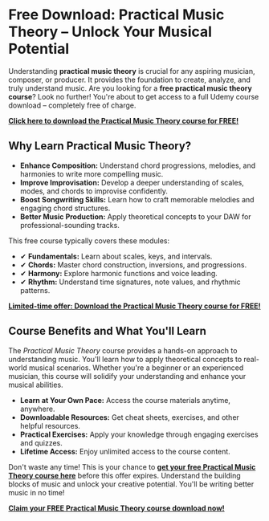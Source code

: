 # Free Download: Practical Music Theory – Unlock Your Musical Potential

Understanding **practical music theory** is crucial for any aspiring musician, composer, or producer. It provides the foundation to create, analyze, and truly understand music. Are you looking for a **free practical music theory course**? Look no further! You're about to get access to a full Udemy course download – completely free of charge.

[**Click here to download the Practical Music Theory course for FREE!**](https://udemywork.com/practical-music-theory)

## Why Learn Practical Music Theory?

*   **Enhance Composition:** Understand chord progressions, melodies, and harmonies to write more compelling music.
*   **Improve Improvisation:** Develop a deeper understanding of scales, modes, and chords to improvise confidently.
*   **Boost Songwriting Skills:** Learn how to craft memorable melodies and engaging chord structures.
*   **Better Music Production:** Apply theoretical concepts to your DAW for professional-sounding tracks.

This free course typically covers these modules:

*   ✔ **Fundamentals:** Learn about scales, keys, and intervals.
*   ✔ **Chords:** Master chord construction, inversions, and progressions.
*   ✔ **Harmony:** Explore harmonic functions and voice leading.
*   ✔ **Rhythm:** Understand time signatures, note values, and rhythmic patterns.

[**Limited-time offer: Download the Practical Music Theory course for FREE!**](https://udemywork.com/practical-music-theory)

## Course Benefits and What You'll Learn

The *Practical Music Theory* course provides a hands-on approach to understanding music. You'll learn how to apply theoretical concepts to real-world musical scenarios. Whether you're a beginner or an experienced musician, this course will solidify your understanding and enhance your musical abilities.

*   **Learn at Your Own Pace:** Access the course materials anytime, anywhere.
*   **Downloadable Resources:** Get cheat sheets, exercises, and other helpful resources.
*   **Practical Exercises:** Apply your knowledge through engaging exercises and quizzes.
*   **Lifetime Access:** Enjoy unlimited access to the course content.

Don't waste any time! This is your chance to **[get your free Practical Music Theory course here](https://udemywork.com/practical-music-theory)** before this offer expires. Understand the building blocks of music and unlock your creative potential. You'll be writing better music in no time!

[**Claim your FREE Practical Music Theory course download now!**](https://udemywork.com/practical-music-theory)
